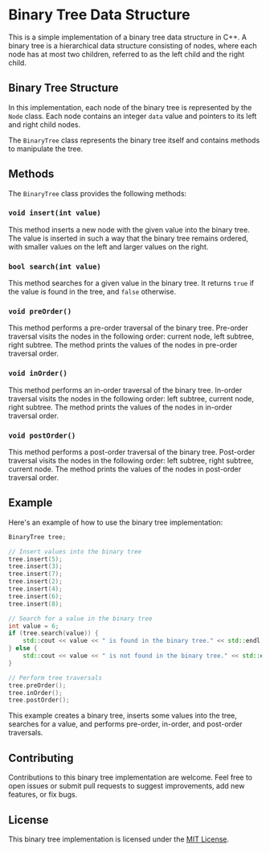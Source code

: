 # Binary Tree Data Structure

This is a simple implementation of a binary tree data structure in C++. A binary tree is a hierarchical data structure consisting of nodes, where each node has at most two children, referred to as the left child and the right child.

## Binary Tree Structure

In this implementation, each node of the binary tree is represented by the `Node` class. Each node contains an integer `data` value and pointers to its left and right child nodes.

The `BinaryTree` class represents the binary tree itself and contains methods to manipulate the tree.

## Methods

The `BinaryTree` class provides the following methods:

### `void insert(int value)`

This method inserts a new node with the given value into the binary tree. The value is inserted in such a way that the binary tree remains ordered, with smaller values on the left and larger values on the right.

### `bool search(int value)`

This method searches for a given value in the binary tree. It returns `true` if the value is found in the tree, and `false` otherwise.

### `void preOrder()`

This method performs a pre-order traversal of the binary tree. Pre-order traversal visits the nodes in the following order: current node, left subtree, right subtree. The method prints the values of the nodes in pre-order traversal order.

### `void inOrder()`

This method performs an in-order traversal of the binary tree. In-order traversal visits the nodes in the following order: left subtree, current node, right subtree. The method prints the values of the nodes in in-order traversal order.

### `void postOrder()`

This method performs a post-order traversal of the binary tree. Post-order traversal visits the nodes in the following order: left subtree, right subtree, current node. The method prints the values of the nodes in post-order traversal order.

## Example

Here's an example of how to use the binary tree implementation:

```cpp
BinaryTree tree;

// Insert values into the binary tree
tree.insert(5);
tree.insert(3);
tree.insert(7);
tree.insert(2);
tree.insert(4);
tree.insert(6);
tree.insert(8);

// Search for a value in the binary tree
int value = 6;
if (tree.search(value)) {
    std::cout << value << " is found in the binary tree." << std::endl;
} else {
    std::cout << value << " is not found in the binary tree." << std::endl;
}

// Perform tree traversals
tree.preOrder();
tree.inOrder();
tree.postOrder();
```

This example creates a binary tree, inserts some values into the tree, searches for a value, and performs pre-order, in-order, and post-order traversals.

## Contributing

Contributions to this binary tree implementation are welcome. Feel free to open issues or submit pull requests to suggest improvements, add new features, or fix bugs.

## License

This binary tree implementation is licensed under the [MIT License](LICENSE).